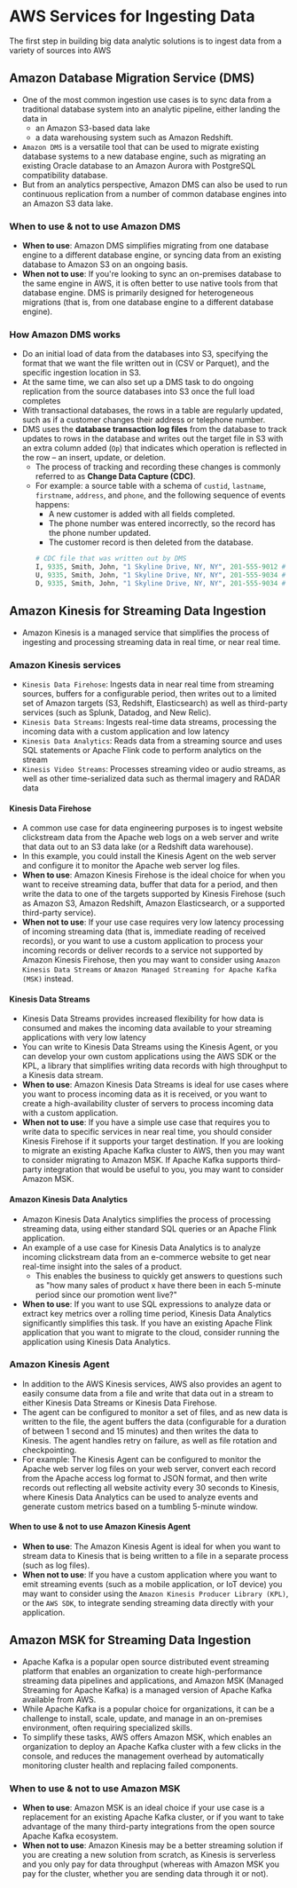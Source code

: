 # AWS Services for Ingesting Data
The first step in building big data analytic solutions is to ingest data from a variety of sources into AWS

## Amazon Database Migration Service (DMS)
- One of the most common ingestion use cases is to sync data from a traditional database system into an analytic pipeline, either landing the data in 
  - an Amazon S3-based data lake
  - a data warehousing system such as Amazon Redshift.
- `Amazon DMS` is a versatile tool that can be used to migrate existing database systems to a new database engine, such as migrating an existing Oracle database to an Amazon Aurora with PostgreSQL compatibility database. 
- But from an analytics perspective, Amazon DMS can also be used to run continuous replication from a number of common database engines into an Amazon S3 data lake.
### When to use & not to use Amazon DMS
- **When to use**: Amazon DMS simplifies migrating from one database engine to a different database engine, or syncing data from an existing database to Amazon S3 on an ongoing basis.
- **When not to use**: If you're looking to sync an on-premises database to the same engine in AWS, it is often better to use native tools from that database engine. DMS is primarily designed for heterogeneous migrations (that is, from one database engine to a different database engine).
### How Amazon DMS works
- Do an initial load of data from the databases into S3, specifying the format that we want the file written out in (CSV or Parquet), and the specific ingestion location in S3.
- At the same time, we can also set up a DMS task to do ongoing replication from the source databases into S3 once the full load completes
- With transactional databases, the rows in a table are regularly updated, such as if a customer changes their address or telephone number. 
- DMS uses the **database transaction log files** from the database to track updates to rows in the database and writes out the target file in S3 with an extra column added (`Op`) that indicates which operation is reflected in the row – an insert, update, or deletion.
  - The process of tracking and recording these changes is commonly referred to as **Change Data Capture (CDC)**. 
  - For example: a source table with a schema of `custid`, `lastname`, `firstname`, `address`, and `phone`, and the following sequence of events happens:
    - A new customer is added with all fields completed.
    - The phone number was entered incorrectly, so the record has the phone number updated.
    - The customer record is then deleted from the database.
    ```Python
    # CDC file that was written out by DMS
    I, 9335, Smith, John, "1 Skyline Drive, NY, NY", 201-555-9012 # a new record was inserted into the table (represented by the I in the first column).
    U, 9335, Smith, John, "1 Skyline Drive, NY, NY", 201-555-9034 # a record was updated (represented by the U in the first column)
    D, 9335, Smith, John, "1 Skyline Drive, NY, NY", 201-555-9034 # this record was deleted from the table (represented by the D in the first column)
    ```
## Amazon Kinesis for Streaming Data Ingestion
- Amazon Kinesis is a managed service that simplifies the process of ingesting and processing streaming data in real time, or near real time.
### Amazon Kinesis services
  - `Kinesis Data Firehose`: Ingests  data in near real time from streaming sources, buffers for a configurable period, then writes out to a limited set of Amazon targets (S3, Redshift, Elasticsearch) as well as third-party services (such as Splunk, Datadog, and New Relic).
  - `Kinesis Data Streams`: Ingests real-time data streams, processing the incoming data with a custom application and low latency
  - `Kinesis Data Analytics`: Reads data from a streaming source and uses SQL statements or Apache Flink code to perform analytics on the stream
  - `Kinesis Video Streams`: Processes streaming video or audio streams, as well as other time-serialized data such as thermal imagery and RADAR data
#### Kinesis Data Firehose
- A common use case for data engineering purposes is to ingest website clickstream data from the Apache web logs on a web server and write that data out to an S3 data lake (or a Redshift data warehouse).
- In this example, you could install the Kinesis Agent on the web server and configure it to monitor the Apache web server log files.
- **When to use**: Amazon Kinesis Firehose is the ideal choice for when you want to receive streaming data, buffer that data for a period, and then write the data to one of the targets supported by Kinesis Firehose (such as Amazon S3, Amazon Redshift, Amazon Elasticsearch, or a supported third-party service).
- **When not to use**: If your use case requires very low latency processing of incoming streaming data (that is, immediate reading of received records), or you want to use a custom application to process your incoming records or deliver records to a service not supported by Amazon Kinesis Firehose, then you may want to consider using `Amazon Kinesis Data Streams` or `Amazon Managed Streaming for Apache Kafka (MSK)` instead.

#### Kinesis Data Streams
- Kinesis Data Streams provides increased flexibility for how data is consumed and makes the incoming data available to your streaming applications with very low latency 
- You can write to Kinesis Data Streams using the Kinesis Agent, or you can develop your own custom applications using the AWS SDK or the KPL, a library that simplifies writing data records with high throughput to a Kinesis data stream.
- **When to use**: Amazon Kinesis Data Streams is ideal for use cases where you want to process incoming data as it is received, or you want to create a high-availability cluster of servers to process incoming data with a custom application.
- **When not to use**: If you have a simple use case that requires you to write data to specific services in near real time, you should consider Kinesis Firehose if it supports your target destination. If you are looking to migrate an existing Apache Kafka cluster to AWS, then you may want to consider migrating to Amazon MSK. If Apache Kafka supports third-party integration that would be useful to you, you may want to consider Amazon MSK.

#### Amazon Kinesis Data Analytics
- Amazon Kinesis Data Analytics simplifies the process of processing streaming data, using either standard SQL queries or an Apache Flink application.
- An example of a use case for Kinesis Data Analytics is to analyze incoming clickstream data from an e-commerce website to get near real-time insight into the sales of a product. 
  - This enables the business to quickly get answers to questions such as "how many sales of product x have there been in each 5-minute period since our promotion went live?"
- **When to use**: If you want to use SQL expressions to analyze data or extract key metrics over a rolling time period, Kinesis Data Analytics significantly simplifies this task. If you have an existing Apache Flink application that you want to migrate to the cloud, consider running the application using Kinesis Data Analytics. 
### Amazon Kinesis Agent
- In addition to the AWS Kinesis services, AWS also provides an agent to easily consume data from a file and write that data out in a stream to either Kinesis Data Streams or Kinesis Data Firehose.
- The agent can be configured to monitor a set of files, and as new data is written to the file, the agent buffers the data (configurable for a duration of between 1 second and 15 minutes) and then writes the data to Kinesis. The agent handles retry on failure, as well as file rotation and checkpointing.
- For example: The Kinesis Agent can be configured to monitor the Apache web server log files on your web server, convert each record from the Apache access log format to JSON format, and then write records out reflecting all website activity every 30 seconds to Kinesis, where Kinesis Data Analytics can be used to analyze events and generate custom metrics based on a tumbling 5-minute window.

#### When to use & not to use Amazon Kinesis Agent
- **When to use**: The Amazon Kinesis Agent is ideal for when you want to stream data to Kinesis that is being written to a file in a separate process (such as log files).
- **When not to use**: If you have a custom application where you want to emit streaming events (such as a mobile application, or IoT device) you may want to consider using the `Amazon Kinesis Producer Library (KPL)`, or the `AWS SDK`, to integrate sending streaming data directly with your application.

## Amazon MSK for Streaming Data Ingestion
- Apache Kafka is a popular open source distributed event streaming platform that enables an organization to create high-performance streaming data pipelines and applications, and Amazon MSK (Managed Streaming for Apache Kafka) is a managed version of Apache Kafka available from AWS.
- While Apache Kafka is a popular choice for organizations, it can be a challenge to install, scale, update, and manage in an on-premises environment, often requiring specialized skills. 
- To simplify these tasks, AWS offers Amazon MSK, which enables an organization to deploy an Apache Kafka cluster with a few clicks in the console, and reduces the management overhead by automatically monitoring cluster health and replacing failed components.

### When to use & not to use Amazon MSK
- **When to use**: Amazon MSK is an ideal choice if your use case is a replacement for an existing Apache Kafka cluster, or if you want to take advantage of the many third-party integrations from the open source Apache Kafka ecosystem.
- **When not to use**: Amazon Kinesis may be a better streaming solution if you are creating a new solution from scratch, as Kinesis is serverless and you only pay for data throughput (whereas with Amazon MSK you pay for the cluster, whether you are sending data through it or not).
